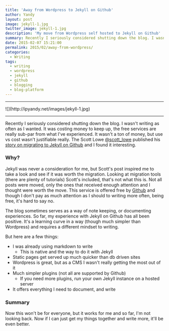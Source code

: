 ```yaml
---
title: 'Away from Wordpress to Jekyll on Github'
author: Yandy
layout: post
image: jekyll-1.jpg
twitter_image: jekyll-1.jpg
description: 'My move from Wordpress self hosted to Jekyll on Github'
summary: Recently I seriously considered shutting down the blog. I wasn't writing as often as I wanted. It was costing money to keep up, the free services are really sub-par from what I've experienced. It wasn't a ton of money, but use vs cost wasn't justifiable really. 
date: 2015-02-07 15:21:00
permalink: 2015/02/away-from-wordpress/
categories:
  - Writing
tags:
  - writing
  - wordpress
  - jekyll
  - github
  - blogging
  - blog-platform
---
```

<hr>
![](http://ipyandy.net/images/jekyll-1.jpg)
<hr>

Recently I seriously considered shutting down the blog. I wasn't writing as often as I wanted. It was costing money to keep up, the free services are really sub-par from what I've experienced. It wasn't a ton of money, but use vs cost wasn't justifiable really. The Scott Lowe <a href="https://twitter.com/scott_lowe" target="_blank">@scott_lowe</a> published his <a href="http://blog.scottlowe.org/2015/01/06/the-story-behind-the-migration/" target="_blank">story on migrating to Jekyll on Github</a> and I found it interesting. 
<!--more-->
### Why?

Jekyll was never a consideration for me, but Scott's post inspired me to take a look and see if it was worth the migration. Looking at migration tools (there are plenty of tutorials) Scott's included, that's not what this is. Not all posts were moved, only the ones that received enough attention and I thought were worth the move. This service is offered free by <a href="https://www.github.com" target="_blank">Github</a> and though I don't pay as much attention as I should to writing more often, being free, it's hard to say no.

The blog sometimes serves as a way of note keeping, or documenting experiences. So far, my experience with Jekyll on Github has all been positive. It's a learning curve in a way (though much simpler than Wordpress) and requires a different mindset to writing.

But here are a few things:

* I was already using markdown to write
	* This is native and the way to do it with Jekyll
* Static pages get served up much quicker than db driven sites
* Wordpress is great, but as a CMS I wasn't really getting the most out of it
* Much simpler plugins (not all are supported by Github)
	* If you need more plugins, run your own Jekyll instance on a hosted server
* It offers everything I need to document, and write

### Summary

Now this won't be for everyone, but it works for me and so far, I'm not looking back.  Now if I can just get my things together and write more, it'll be even better. 